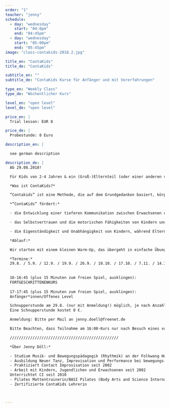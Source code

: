 ```yaml
---
order: "1"
teacher: "jenny"
schedule:
  - day: "wednesday"
    start: "04:0pm"
    end: "04:45pm"
  - day: "wednesday"
    start: "05:00pm"
    end: "05:45pm"
image: "class-contakids-2018.2.jpg"

title_en: "ContaKids"
title_de: "ContaKids"

subtitle_en: ""
subtitle_de: "ContaKids Kurse für Anfänger und mit Vorerfahrungen"

type_en: "Weekly Class"
type_de: "Wöchentlicher Kurs"

level_en: "open level"
level_de: "open level"

price_en: |
  Trial lesson: EUR 8  

price_de: |
  Probestunde: 8 Euro  

description_en: |

  see german description

description_de: |
  Ab 29.08.2018!  

  Für Kids von 2-4 Jahren & ein (Groß-)Elternteil (oder einer anderen vertrauten Bezugsperson). Oma, Opa, Freunde, Babysitter etc... alle herzlich Willkommen!  

  *Was ist ContaKids?*  

  “Contakids” ist eine Methode, die auf dem Grundgedanken basiert, körperlichen Kontakt zu nutzen, um eine tiefere Kommunikation zwischen Kindern und Eltern zu entwickeln, die für beide Seiten genussvoll ist. Über die Arbeit mit Bewegung kann das Kind seine motorischen Fähigkeiten und sein Selbstvertrauen stärken, während Eltern ein neues Vertrauensverhältnis zu ihren Kleinen aufbauen. Der Kurs richtet sich an Kinder von 2-4 Jahren. Anstelle eines Elternteils kann natürlich eine andere nahe Bezugsperson mitmachen. Tänzerische Vorerfahrung ist nicht notwendig.  

  *“ContaKids” fördert:*  

  · die Entwicklung einer tieferen Kommunikation zwischen Erwachsenen und Kindern, die für beide genussvoll ist: über die Arbeit mit dem eigenen Körper, mit Bewegung und körperlichem Kontakt.  

  · das Selbstvertrauen und die motorischen Fähigkeiten von Kindern und eine neue, vertrauensvolle Beziehung zwischen Eltern und Kind.  

  · die Eigenständigkeit und Unabhängigkeit von Kindern, während Eltern lernen, ihre Kinder in einem spielerischen Rahmen als Gleichberechtigte zu sehen, die sie bedingungslos unterstützen.  

  *Ablauf:*  

  Wir starten mit einem kleinen Warm-Up, das übergeht in einfache Übungen und Spiele. Bei vielen Übungen können Eltern und Kinder die Rollen tauschen - mal initiieren, mal folgen. Durch gemeinsames Bewegen tauchen wir in die kindliche Bewegungswelt ein und lernen kleine aber aufregende Bewegungsabläufe gemeinsam mit unseren Kindern, die wir auch in alltägliche Situationen - wie Heben und Absetzen des Kindes - integrieren können. Die gemeinsame Zeit soll als ein erfrischender Ansatz für die Kommunikation zwischen Eltern und Kindern verstanden werden. Eins ist dabei sicher: ​alle werden davon etwas mit nach Hause nehmen können.  

  *Termine:*  
  29.8. / 5.9. / 12.9. / 19.9. / 26.9. / 10.10. / 17.10. / 7.11. / 14.11. / 21.11.  
  
  
  16-16:45 (plus 15 Minuten zum freien Spiel, ausklingen):  
  FORTGESCHRITTENENKURS  
  
  17-17:45 (plus 15 Minuten zum freien Spiel, ausklingen):  
  Anfänger*innen/Offenes Level  

  Schnupperstunde am 29.8. (nur mit Anmeldung!) möglich, je nach Anzahl der Anmeledungen auch noch später. Danach wird es eine feste Gruppe.  
  Eine Schnupperstunde kostet 8 €.  

  Anmeldung: Bitte per Mail an jenny.doell@freenet.de  

  Bitte Beachten, dass Teilnahme am 16:00-Kurs nur nach Besuch eines vorhergehenden Kursblocks bei Christina oder mir möglich ist!  

  ////////////////////////////////////////////////  

  *Über Jenny Döll:*  

  - Studium Musik- und Bewegungspädagogik (Rhythmik) an der Folkwang Hochschule Essen und UdK Berlin
  - Ausbildung Neuer Tanz, Improvisation und Performance bei bewegungs-art Freiburg (heute: TIP Schule für Tanz, Improvisation und Performance)  
  - Praktiziert Contact Improvisation seit 2002  
  - Arbeit mit Kindern, Jugendlichen und Erwachsenen seit 2002  
  Unterrichtet CI seit 2010   
  - Pilates Mattentrainerin/BASI Pilates (Body Arts and Science International)  
  - Zertifizierte ContaKids Lehrerin  



---
```

